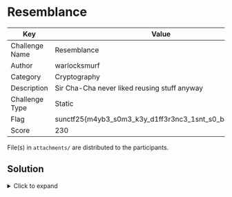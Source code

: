# Resemblance

| Key            | Value                                                         |
|----------------|---------------------------------------------------------------|
| Challenge Name | Resemblance                                                   |
| Author         | warlocksmurf                                                  |
| Category       | Cryptography                                                  |
| Description    | Sir Cha-Cha never liked reusing stuff anyway                  |
| Challenge Type | Static                                                        |
| Flag           | sunctf25{m4yb3_s0m3_k3y_d1ff3r3nc3_1snt_s0_b4d_4ft3r4LL}      |
| Score          | 230                                                           |

File(s) in `attachments/` are distributed to the participants.

## Solution

<details>
<summary>Click to expand</summary>

The reuse of the key and nonce for encrypting multiple pieces of data is the main vulnerability exploited in this challenge. ChaCha20 generates a keystream based on the key and nonce provided. The encryption is performed by XORing the plaintext with this keystream. If the key and nonce are reused, the same keystream is generated, which can lead to revealing the flag.

1. We can derive the keystream used during encryption by XORing the known plaintext and ciphertext together. (The equation for this step is: `Keystream = Known Plaintext ⊕ Ciphertext`)

2. With the keystream known, decrypting the flag is straightforward. `Encrypted Flag ⊕ Keystream`

```py
enc_msg = bytes.fromhex("e9232aa6aa9a8d830300734ef35217d0faca5f1e02d6bbb506d2801601bafad9b74fd4fdb89839c604c339802799bea8c4286f5fe716a4f08cf0b8141eae3db03eddc43474daa40f677454b595b02f1118483d87f48a14668b16c71d62c43e36f0d9524e2ef6fbeba24a2e41be3402f680bf79a66cdc156e2a4cde22ecf532fa6e63aea04b2a214673dfa7964248fa2d30d65799ad4503966c582c2b054e31f22980d0743b51571d60da8725f278c2e49d6d656f02397496a8f7928850c0c723a2118d168dd7c16a968b7088a3aaaa6c24387575aaf5239808fcfdf163004eaa2c12ac250dfccf35178c")
dec_msg = b"The streets of New Eridu hummed with neon life, untouched by the chaos of the Hollows. Proxies whispered through back alleys, chasing commissions that bordered on myth and madness. One night, a Hollow surged open near Sixth Street..."
enc_flag = bytes.fromhex("ce3e21e5ad88cdd31d193417fe0768edafd04c041b8ca69f428b931d5fadad97a315ffa4eb9828f619d30a8b7598cdbcd7322842a63980e8")

xored = b""
for i in range(len(enc_flag)):
    xored += bytes([enc_flag[i] ^ enc_msg[i]])

flag = b""
for i in range(len(xored)):
    flag += bytes([xored[i] ^ dec_msg[i]])

print(flag)
```

</details>
